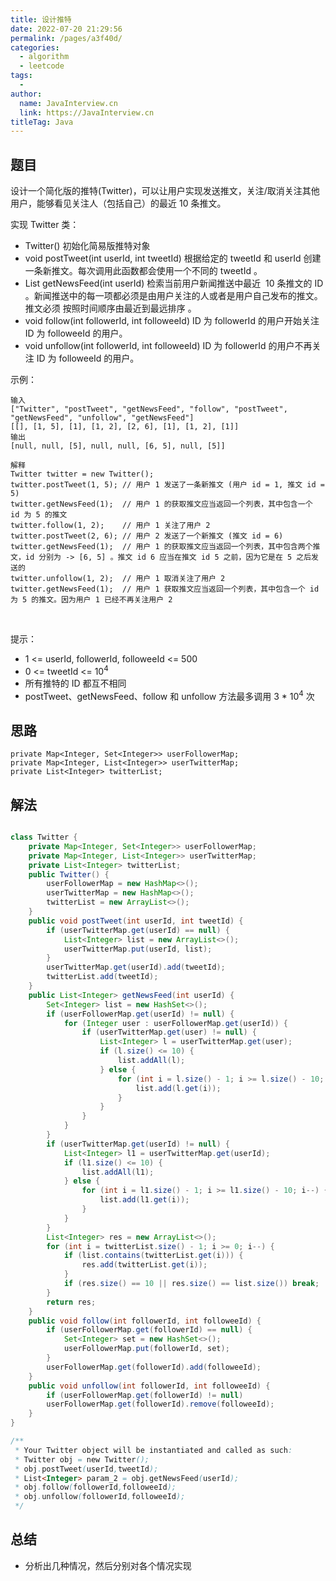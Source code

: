 ```yaml
---
title: 设计推特
date: 2022-07-20 21:29:56
permalink: /pages/a3f40d/
categories:
  - algorithm
  - leetcode
tags:
  - 
author: 
  name: JavaInterview.cn
  link: https://JavaInterview.cn
titleTag: Java
---
```



## 题目

设计一个简化版的推特(Twitter)，可以让用户实现发送推文，关注/取消关注其他用户，能够看见关注人（包括自己）的最近 10 条推文。

实现 Twitter 类：

- Twitter() 初始化简易版推特对象
- void postTweet(int userId, int tweetId) 根据给定的 tweetId 和 userId 创建一条新推文。每次调用此函数都会使用一个不同的 tweetId 。
- List<Integer> getNewsFeed(int userId) 检索当前用户新闻推送中最近  10 条推文的 ID 。新闻推送中的每一项都必须是由用户关注的人或者是用户自己发布的推文。推文必须 按照时间顺序由最近到最远排序 。
- void follow(int followerId, int followeeId) ID 为 followerId 的用户开始关注 ID 为 followeeId 的用户。
- void unfollow(int followerId, int followeeId) ID 为 followerId 的用户不再关注 ID 为 followeeId 的用户。

示例：

    输入
    ["Twitter", "postTweet", "getNewsFeed", "follow", "postTweet", "getNewsFeed", "unfollow", "getNewsFeed"]
    [[], [1, 5], [1], [1, 2], [2, 6], [1], [1, 2], [1]]
    输出
    [null, null, [5], null, null, [6, 5], null, [5]]
    
    解释
    Twitter twitter = new Twitter();
    twitter.postTweet(1, 5); // 用户 1 发送了一条新推文 (用户 id = 1, 推文 id = 5)
    twitter.getNewsFeed(1);  // 用户 1 的获取推文应当返回一个列表，其中包含一个 id 为 5 的推文
    twitter.follow(1, 2);    // 用户 1 关注了用户 2
    twitter.postTweet(2, 6); // 用户 2 发送了一个新推文 (推文 id = 6)
    twitter.getNewsFeed(1);  // 用户 1 的获取推文应当返回一个列表，其中包含两个推文，id 分别为 -> [6, 5] 。推文 id 6 应当在推文 id 5 之前，因为它是在 5 之后发送的
    twitter.unfollow(1, 2);  // 用户 1 取消关注了用户 2
    twitter.getNewsFeed(1);  // 用户 1 获取推文应当返回一个列表，其中包含一个 id 为 5 的推文。因为用户 1 已经不再关注用户 2
 

提示：

- 1 <= userId, followerId, followeeId <= 500
- 0 <= tweetId <= 10<sup>4</sup>
- 所有推特的 ID 都互不相同
- postTweet、getNewsFeed、follow 和 unfollow 方法最多调用 3 *
  10<sup>4</sup> 次



## 思路

    private Map<Integer, Set<Integer>> userFollowerMap;
    private Map<Integer, List<Integer>> userTwitterMap;
    private List<Integer> twitterList;


## 解法
```java

class Twitter {    
    private Map<Integer, Set<Integer>> userFollowerMap;
    private Map<Integer, List<Integer>> userTwitterMap;
    private List<Integer> twitterList;
    public Twitter() {
        userFollowerMap = new HashMap<>();
        userTwitterMap = new HashMap<>();
        twitterList = new ArrayList<>();
    }
    public void postTweet(int userId, int tweetId) {
        if (userTwitterMap.get(userId) == null) {
            List<Integer> list = new ArrayList<>();
            userTwitterMap.put(userId, list);
        }
        userTwitterMap.get(userId).add(tweetId);
        twitterList.add(tweetId);
    }
    public List<Integer> getNewsFeed(int userId) {
        Set<Integer> list = new HashSet<>();
        if (userFollowerMap.get(userId) != null) {
            for (Integer user : userFollowerMap.get(userId)) {
                if (userTwitterMap.get(user) != null) {
                    List<Integer> l = userTwitterMap.get(user);
                    if (l.size() <= 10) {
                        list.addAll(l);
                    } else {
                        for (int i = l.size() - 1; i >= l.size() - 10; i--) {
                            list.add(l.get(i));
                        }
                    }
                }
            }
        }
        if (userTwitterMap.get(userId) != null) {
            List<Integer> l1 = userTwitterMap.get(userId);
            if (l1.size() <= 10) {
                list.addAll(l1);
            } else {
                for (int i = l1.size() - 1; i >= l1.size() - 10; i--) {
                    list.add(l1.get(i));
                }
            }
        }
        List<Integer> res = new ArrayList<>();
        for (int i = twitterList.size() - 1; i >= 0; i--) {
            if (list.contains(twitterList.get(i))) {
                res.add(twitterList.get(i));
            }
            if (res.size() == 10 || res.size() == list.size()) break;
        }
        return res;
    }
    public void follow(int followerId, int followeeId) {
        if (userFollowerMap.get(followerId) == null) {
            Set<Integer> set = new HashSet<>();
            userFollowerMap.put(followerId, set);
        }
        userFollowerMap.get(followerId).add(followeeId);
    }
    public void unfollow(int followerId, int followeeId) {
        if (userFollowerMap.get(followerId) != null)
        userFollowerMap.get(followerId).remove(followeeId);
    }
}

/**
 * Your Twitter object will be instantiated and called as such:
 * Twitter obj = new Twitter();
 * obj.postTweet(userId,tweetId);
 * List<Integer> param_2 = obj.getNewsFeed(userId);
 * obj.follow(followerId,followeeId);
 * obj.unfollow(followerId,followeeId);
 */
```

## 总结

- 分析出几种情况，然后分别对各个情况实现 
